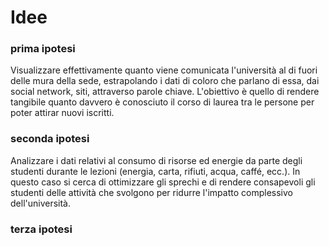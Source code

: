 # Idee

### prima ipotesi
Visualizzare effettivamente quanto viene comunicata l'università al di fuori delle mura della sede,
estrapolando i dati di coloro che parlano di essa, dai social network, siti, attraverso parole chiave.
L'obiettivo è quello di rendere tangibile quanto davvero è conosciuto il corso di laurea tra le persone per poter attirar nuovi iscritti.

### seconda ipotesi
Analizzare i dati relativi al consumo di risorse ed energie da parte degli studenti durante le lezioni (energia, carta, rifiuti, acqua, caffé, ecc.).
In questo caso si cerca di ottimizzare gli sprechi e di rendere consapevoli gli studenti delle attività che svolgono per ridurre l'impatto complessivo dell'università.

### terza ipotesi
